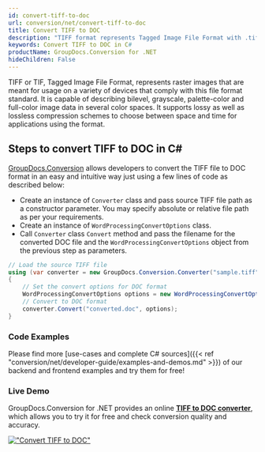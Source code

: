 ```yaml
---
id: convert-tiff-to-doc
url: conversion/net/convert-tiff-to-doc
title: Convert TIFF to DOC
description: "TIFF format represents Tagged Image File Format with .tiff extension. Learn how to convert TIFF to DOC file programmatically in C# language using GroupDocs.Conversion for .NET library."
keywords: Convert TIFF to DOC in C#
productName: GroupDocs.Conversion for .NET
hideChildren: False
---
```


TIFF or TIF, Tagged Image File Format, represents raster images that are meant for usage on a variety of devices that comply with this file format standard. It is capable of describing bilevel, grayscale, palette-color and full-color image data in several color spaces. It supports lossy as well as lossless compression schemes to choose between space and time for applications using the format.

## Steps to convert TIFF to DOC in C#

[GroupDocs.Conversion](https://products.groupdocs.com/conversion/net) allows developers to convert the TIFF file to DOC format in an easy and intuitive way just using a few lines of code as described below:

* Create an instance of `Converter` class and pass source TIFF file path as a constructor parameter. You may specify absolute or relative file path as per your requirements. 
* Create an instance of `WordProcessingConvertOptions` class.
* Call `Converter` class `Convert` method and pass the filename for the converted DOC file and the `WordProcessingConvertOptions` object from the previous step as parameters.

```csharp
// Load the source TIFF file
using (var converter = new GroupDocs.Conversion.Converter("sample.tiff"))
{
    // Set the convert options for DOC format
    WordProcessingConvertOptions options = new WordProcessingConvertOptions();
    // Convert to DOC format
    converter.Convert("converted.doc", options);
}
```

### Code Examples

Please find more [use-cases and complete C# sources]({{< ref "conversion/net/developer-guide/examples-and-demos.md" >}}) of our backend and frontend examples and try them for free!

### Live Demo

GroupDocs.Conversion for .NET provides an online [**TIFF to DOC converter**](https://products.groupdocs.app/conversion/tiff-to-doc), which allows you to try it for free and check conversion quality and accuracy.

[!["Convert TIFF to DOC"](conversion/net/images/convert-tiff-to-doc.png)](https://products.groupdocs.app/conversion/tiff-to-doc)